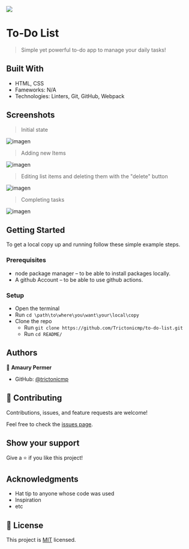 ![](https://img.shields.io/badge/Microverse-blueviolet)

# To-Do List

> Simple yet powerful to-do app to manage your daily tasks!


## Built With

- HTML, CSS
- Fameworks: N/A
- Technologies: Linters, Git, GitHub, Webpack

## Screenshots
> Initial state

![imagen](https://user-images.githubusercontent.com/11634112/165835674-3538b3f0-7fb3-4232-8a80-195f4fe1fc27.png)
> Adding new Items

![imagen](https://user-images.githubusercontent.com/11634112/165835885-ce6ef129-ad8a-4deb-a07e-649e14f63427.png)
> Editing list items and deleting them with the "delete" button

![imagen](https://user-images.githubusercontent.com/11634112/165836099-f1faa229-8fbd-4e7f-8541-2ca2aed299a0.png)
> Completing tasks

![imagen](https://user-images.githubusercontent.com/11634112/165836578-7c213bfe-2707-49dc-beae-a8fb172881ac.png)


## Getting Started

To get a local copy up and running follow these simple example steps.

### Prerequisites

* node package manager – to be able to install packages locally.
* A github Account – to be able to use github actions.


### Setup
* Open the terminal
* Run ```cd \path\to\where\you\want\your\local\copy```
* Clone the repo
  * Run ```git clone https://github.com/Trictonicmp/to-do-list.git```
  * Run ```cd README/```



## Authors

👤 **Amaury Permer**

- GitHub: [@trictonicmp](https://github.com/Trictonicmp)


## 🤝 Contributing

Contributions, issues, and feature requests are welcome!

Feel free to check the [issues page](../../issues/).

## Show your support

Give a ⭐️ if you like this project!

## Acknowledgments

- Hat tip to anyone whose code was used
- Inspiration
- etc

## 📝 License

This project is [MIT](./MIT.md) licensed.
